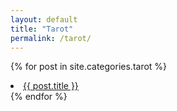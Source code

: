 ```yaml
---
layout: default
title: "Tarot"
permalink: /tarot/
---
```


{% for post in site.categories.tarot %}
    <li><a href="{{ post.url }}">{{ post.title }}</a></li>
{% endfor %}